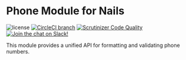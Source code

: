 # Phone Module for Nails

![license](https://img.shields.io/badge/license-MIT-green.svg)
[![CircleCI branch](https://img.shields.io/circleci/project/github/nails/module-phone.svg)](https://circleci.com/gh/nails/module-phone)
[![Scrutinizer Code Quality](https://scrutinizer-ci.com/g/nails/module-phone/badges/quality-score.png)](https://scrutinizer-ci.com/g/nails/module-phone)
[![Join the chat on Slack!](https://now-examples-slackin-rayibnpwqe.now.sh/badge.svg)](https://nails-app.slack.com/shared_invite/MTg1NDcyNjI0ODcxLTE0OTUwMzA1NTYtYTZhZjc5YjExMQ)

This module provides a unified API for formatting and validating phone numbers.
